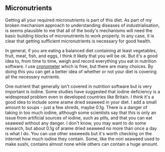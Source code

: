## Micronutrients

Getting all your required micronutrients is part of this diet. As part of my broken mechanism approach to understanding diseases of industrialisation, is seems plausible to me that all of the body's mechanisms will need the basic building blocks of micronutrients to work properly. In any case, it is clear that getting sufficient micronutrients is necessary for good health.

In general, if you are eating a balanced diet containing at least vegetables, fruit, meat, fish, and eggs, I think it likely that you will be ok. But it's a good idea to, from time to time, weigh and record everything you eat in nutrition software. I use [cronometer](https://cronometer.com/) which is free, but there are many choices. By doing this you can get a better idea of whether or not your diet is covering all the necessary nutrients.

One nutrient that generally isn't covered in nutrition software but is very important is iodine. Some studies have suggested that iodine deficiency is a widespread problem even in developed countries like Britain. I think it's a good idea to include some arame dried seaweed in your diet. I add a small amount to soups - just a few shreds, maybe 0.1g. There is a danger of taking in too much iodine, although some scientists say that this is only an issue from artificial sources of iodine, such as pills, and that you can eat seaweed without any danger. I don't know, you may want to do some research, but about 0.1g of arame dried seaweed no more than once a day is what I do. You can use other seaweeds but it's worth checking on the internet how much iodine they contain. Some, like the nori seaweed used to make sushi, contains almost none while others can contain a huge amount. 
